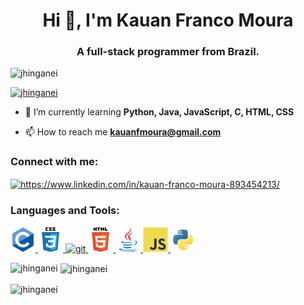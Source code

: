 <h1 align="center">Hi 👋, I'm Kauan Franco Moura</h1>
<h3 align="center">A full-stack programmer from Brazil.</h3>

<p align="left"> <img src="https://komarev.com/ghpvc/?username=jhinganei&label=Profile%20views&color=0e75b6&style=flat" alt="jhinganei" /> </p>

<p align="left"> <a href="https://github.com/ryo-ma/github-profile-trophy"><img src="https://github-profile-trophy.vercel.app/?username=jhinganei" alt="jhinganei" /></a> </p>

- 🌱 I’m currently learning **Python, Java, JavaScript, C, HTML, CSS**

- 📫 How to reach me **kauanfmoura@gmail.com**

<h3 align="left">Connect with me:</h3>
<p align="left">
<a href="https://linkedin.com/in/kauan-franco-moura-893454213/" target="blank"><img align="center" src="https://raw.githubusercontent.com/rahuldkjain/github-profile-readme-generator/master/src/images/icons/Social/linked-in-alt.svg" alt="https://www.linkedin.com/in/kauan-franco-moura-893454213/" height="30" width="40" /></a>
</p>

<h3 align="left">Languages and Tools:</h3>
<p align="left"> <a href="https://www.cprogramming.com/" target="_blank" rel="noreferrer"> <img src="https://raw.githubusercontent.com/devicons/devicon/master/icons/c/c-original.svg" alt="c" width="40" height="40"/> </a> <a href="https://www.w3schools.com/css/" target="_blank" rel="noreferrer"> <img src="https://raw.githubusercontent.com/devicons/devicon/master/icons/css3/css3-original-wordmark.svg" alt="css3" width="40" height="40"/> </a> <a href="https://git-scm.com/" target="_blank" rel="noreferrer"> <img src="https://www.vectorlogo.zone/logos/git-scm/git-scm-icon.svg" alt="git" width="40" height="40"/> </a> <a href="https://www.w3.org/html/" target="_blank" rel="noreferrer"> <img src="https://raw.githubusercontent.com/devicons/devicon/master/icons/html5/html5-original-wordmark.svg" alt="html5" width="40" height="40"/> </a> <a href="https://www.java.com" target="_blank" rel="noreferrer"> <img src="https://raw.githubusercontent.com/devicons/devicon/master/icons/java/java-original.svg" alt="java" width="40" height="40"/> </a> <a href="https://developer.mozilla.org/en-US/docs/Web/JavaScript" target="_blank" rel="noreferrer"> <img src="https://raw.githubusercontent.com/devicons/devicon/master/icons/javascript/javascript-original.svg" alt="javascript" width="40" height="40"/> </a> <a href="https://www.python.org" target="_blank" rel="noreferrer"> <img src="https://raw.githubusercontent.com/devicons/devicon/master/icons/python/python-original.svg" alt="python" width="40" height="40"/> </a> </p>

<p><img align="left" src="https://github-readme-stats.vercel.app/api/top-langs?username=jhinganei&show_icons=true&locale=en&layout=compact" alt="jhinganei" /></p>

<p>&nbsp;<img align="center" src="https://github-readme-stats.vercel.app/api?username=jhinganei&show_icons=true&locale=en" alt="jhinganei" /></p>

<p><img align="center" src="https://github-readme-streak-stats.herokuapp.com/?user=jhinganei&" alt="jhinganei" /></p>
